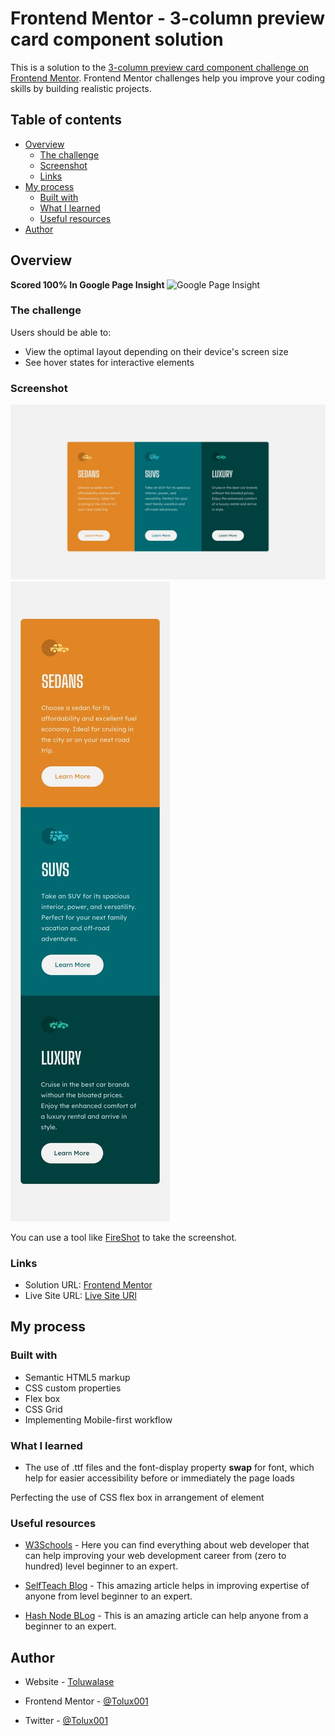 # Frontend Mentor - 3-column preview card component solution

This is a solution to the [3-column preview card component challenge on Frontend Mentor](https://www.frontendmentor.io/challenges/3column-preview-card-component-pH92eAR2-). Frontend Mentor challenges help you improve your coding skills by building realistic projects. 

## Table of contents

- [Overview](#overview)
  - [The challenge](#the-challenge)
  - [Screenshot](#screenshot)
  - [Links](#links)
- [My process](#my-process)
  - [Built with](#built-with)
  - [What I learned](#what-i-learned)
  - [Useful resources](#useful-resources)
- [Author](#author)

## Overview
  <b> Scored 100% In Google Page Insight </b>
  ![Google Page Insight](design/google-page-insight.jpg)


### The challenge

Users should be able to:

- View the optimal layout depending on their device's screen size
- See hover states for interactive elements

### Screenshot

![Desktop-Images](design/desktop-design.jpg)
![Mobile-Images](design/mobile-design.jpg)


You can use a tool like [FireShot](https://getfireshot.com/) to take the screenshot. 

### Links

- Solution URL: [Frontend Mentor](https://your-solution-url.com)
- Live Site URL: [Live Site URl](https://your-live-site-url.com)

## My process

### Built with

- Semantic HTML5 markup
- CSS custom properties
- Flex box
- CSS Grid
- Implementing Mobile-first workflow

### What I learned

- The use of .ttf files and the font-display property **swap** for font, which  help for easier accessibility before or immediately the page loads

Perfecting the use of CSS flex box in arrangement of element

### Useful resources

- [W3Schools](w3schools.com) - Here you can find everything about web developer that can help improving your web development career from (zero to hundred) level beginner to an expert.

- [SelfTeach Blog](tolux.hashnode.dev) - This amazing article helps in improving expertise of anyone from level beginner to an expert.

- [Hash Node BLog](tolux.hashnode.dev) - This is an amazing article can help anyone from a beginner to an expert.

## Author

- Website - [Toluwalase](https://www.linkedin.com/in/tolux)

- Frontend Mentor - [@Tolux001](https://www.frontendmentor.io/profile/Tolux001)

- Twitter - [@Tolux001](https://www.twitter.com/tolux001)
